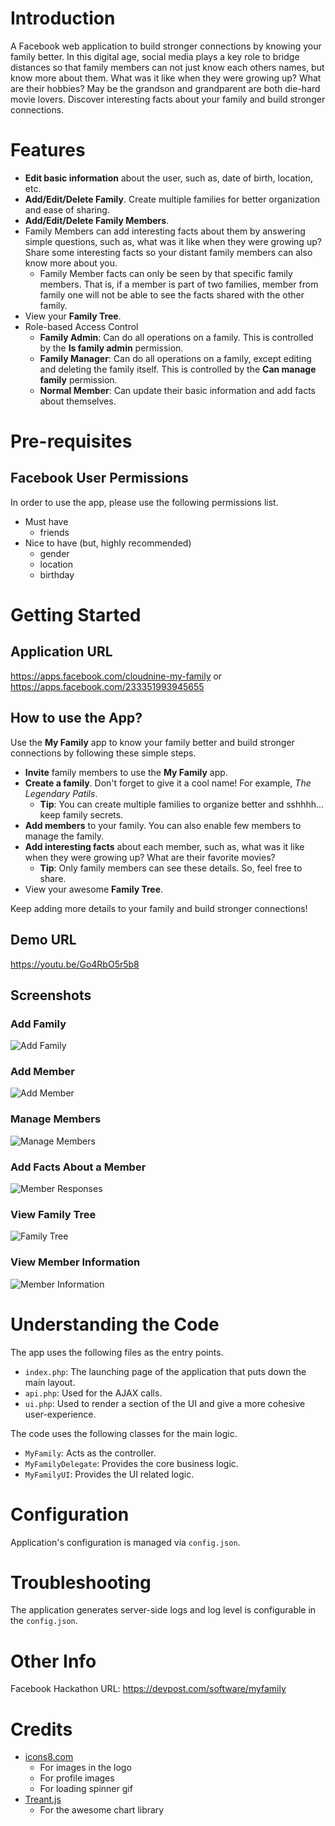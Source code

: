 # Introduction

A Facebook web application to build stronger connections by knowing your family better. In this digital age, social media plays a key role to bridge distances so that family members can not just know each others names, but know more about them. What was it like when they were growing up? What are their hobbies? May be the grandson and grandparent are both die-hard movie lovers. Discover interesting facts about your family and build stronger connections.

# Features

- **Edit basic information** about the user, such as, date of birth, location, etc.
- **Add/Edit/Delete Family**. Create multiple families for better organization and ease of sharing.
- **Add/Edit/Delete Family Members**.
- Family Members can add interesting facts about them by answering simple questions, such as, what was it like when they were growing up? Share some interesting facts so your distant family members can also know more about you.
  - Family Member facts can only be seen by that specific family members. That is, if a member is part of two families, member from family one will not be able to see the facts shared with the other family. 
- View your **Family Tree**.
- Role-based Access Control
  - **Family Admin**: Can do all operations on a family. This is controlled by the **Is family admin** permission.
  - **Family Manager**: Can do all operations on a family, except editing and deleting the family itself. This is controlled by the **Can manage family** permission.
  - **Normal Member**: Can update their basic information and add facts about themselves.

# Pre-requisites
## Facebook User Permissions
In order to use the app, please use the following permissions list.
- Must have
  - friends
- Nice to have (but, highly recommended)
  - gender
  - location
  - birthday 

# Getting Started

## Application URL
https://apps.facebook.com/cloudnine-my-family
or
https://apps.facebook.com/233351993945655

## How to use the App?
Use the **My Family** app to know your family better and build stronger connections by following these simple steps.
- **Invite** family members to use the **My Family** app.
- **Create a family**. Don't forget to give it a cool name! For example, *The Legendary Patils*.
  - __Tip__: You can create multiple families to organize better and sshhhh... keep family secrets.
- **Add members** to your family. You can also enable few members to manage the family.
- **Add interesting facts** about each member, such as, what was it like when they were growing up? What are their favorite movies?
  - __Tip__: Only family members can see these details. So, feel free to share.
- View your awesome **Family Tree**.

Keep adding more details to your family and build stronger connections!

## Demo URL
https://youtu.be/Go4RbO5r5b8

## Screenshots

### Add Family

![Add Family](/images/screenshots/Add_Family.png?raw=true "Add Family")

### Add Member

![Add Member](/images/screenshots/Add_Member.png?raw=true "Add Member")

### Manage Members

![Manage Members](/images/screenshots/Manage_Members.png?raw=true "Manage Members")

### Add Facts About a Member

![Member Responses](/images/screenshots/Member_Responses.png?raw=true "Member Responses")

### View Family Tree

![Family Tree](/images/screenshots/Family_Tree.png?raw=true "Family Tree")

### View Member Information

![Member Information](/images/screenshots/Member_Info.png?raw=true "Member Information")

# Understanding the Code

The app uses the following files as the entry points.
- `index.php`: The launching page of the application that puts down the main layout.
- `api.php`: Used for the AJAX calls.
- `ui.php`: Used to render a section of the UI and give a more cohesive user-experience.

The code uses the following classes for the main logic.
- `MyFamily`: Acts as the controller.
- `MyFamilyDelegate`: Provides the core business logic.
- `MyFamilyUI`: Provides the UI related logic.

# Configuration

Application's configuration is managed via `config.json`.

# Troubleshooting

The application generates server-side logs and log level is configurable in the `config.json`.

# Other Info
Facebook Hackathon URL: https://devpost.com/software/myfamily

# Credits

- [icons8.com](https://icons8.com)
  - For images in the logo
  - For profile images
  - For loading spinner gif
- [Treant.js](http://fperucic.github.io/treant-js)
  - For the awesome chart library
